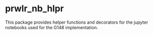# prwlr_nb_hlpr

This package provides helper functions and decorators for the jupyter notebooks
used for the G148 implementation.
